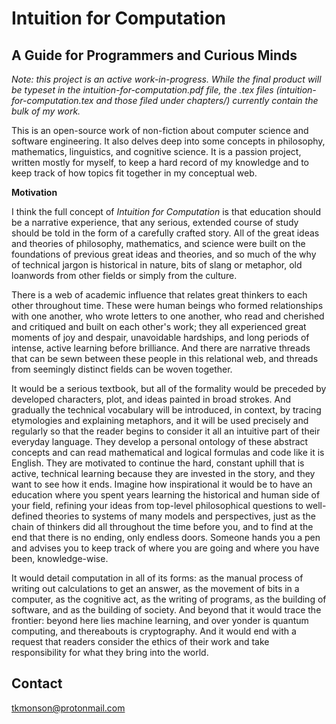 # Intuition for Computation
## A Guide for Programmers and Curious Minds

*Note: this project is an active work-in-progress. While the final product will be typeset in the intuition-for-computation.pdf file, the .tex files (intuition-for-computation.tex and those filed under chapters/) currently contain the bulk of my work.*

This is an open-source work of non-fiction about computer science and software engineering. It also delves deep into some concepts in philosophy, mathematics, linguistics, and cognitive science. It is a passion project, written mostly for myself, to keep a hard record of my knowledge and to keep track of how topics fit together in my conceptual web.

**Motivation**

I think the full concept of *Intuition for Computation* is that education should be a narrative experience, that any serious, extended course of study should be told in the form of a carefully crafted story. All of the great ideas and theories of philosophy, mathematics, and science were built on the foundations of previous great ideas and theories, and so much of the why of technical jargon is historical in nature, bits of slang or metaphor, old loanwords from other fields or simply from the culture.

There is a web of academic influence that relates great thinkers to each other throughout time. These were human beings who formed relationships with one another, who wrote letters to one another, who read and cherished and critiqued and built on each other's work; they all experienced great moments of joy and despair, unavoidable hardships, and long periods of intense, active learning before brilliance. And there are narrative threads that can be sewn between these people in this relational web, and threads from seemingly distinct fields can be woven together.

It would be a serious textbook, but all of the formality would be preceded by developed characters, plot, and ideas painted in broad strokes. And gradually the technical vocabulary will be introduced, in context, by tracing etymologies and explaining metaphors, and it will be used precisely and regularly so that the reader begins to consider it all an intuitive part of their everyday language. They develop a personal ontology of these abstract concepts and can read mathematical and logical formulas and code like it is English. They are motivated to continue the hard, constant uphill that is active, technical learning because they are invested in the story, and they want to see how it ends. Imagine how inspirational it would be to have an education where you spent years learning the historical and human side of your field, refining your ideas from top-level philosophical questions to well-defined theories to systems of many models and perspectives, just as the chain of thinkers did all throughout the time before you, and to find at the end that there is no ending, only endless doors. Someone hands you a pen and advises you to keep track of where you are going and where you have been, knowledge-wise.

It would detail computation in all of its forms: as the manual process of writing out calculations to get an answer, as the movement of bits in a computer, as the cognitive act, as the writing of programs, as the building of software, and as the building of society. And beyond that it would trace the frontier: beyond here lies machine learning, and over yonder is quantum computing, and thereabouts is cryptography. And it would end with a request that readers consider the ethics of their work and take responsibility for what they bring into the world.

## Contact

tkmonson@protonmail.com

